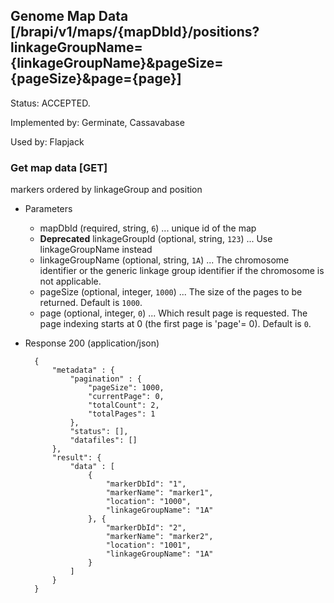 ## Genome Map Data [/brapi/v1/maps/{mapDbId}/positions?linkageGroupName={linkageGroupName}&pageSize={pageSize}&page={page}]

Status: ACCEPTED.

Implemented by: Germinate, Cassavabase

Used by: Flapjack

### Get map data [GET]

markers ordered by linkageGroup and position

+ Parameters
   + mapDbId (required, string, `6`) ... unique id of the map
   + **Deprecated** linkageGroupId (optional, string, `123`) ... Use linkageGroupName instead
   + linkageGroupName (optional, string, `1A`) ... The chromosome identifier or the generic linkage group identifier if the chromosome is not applicable.
   + pageSize (optional, integer, `1000`) ... The size of the pages to be returned. Default is `1000`.
   + page (optional, integer, `0`) ... Which result page is requested. The page indexing starts at 0 (the first page is 'page'= 0). Default is `0`.


+ Response 200 (application/json)

        {
            "metadata" : { 
                "pagination" : { 
                    "pageSize": 1000, 
                    "currentPage": 0, 
                    "totalCount": 2, 
                    "totalPages": 1 
                },
                "status": [],
                "datafiles": []
            },
            "result": { 
                "data" : [
                    {
                        "markerDbId": "1",
                        "markerName": "marker1",
                        "location": "1000",
                        "linkageGroupName": "1A"
                    }, {
                        "markerDbId": "2",
                        "markerName": "marker2",
                        "location": "1001",
                        "linkageGroupName": "1A"
                    }
                ]
            }
        }
